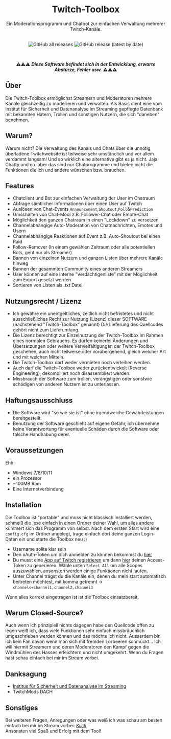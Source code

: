 
<div align=center style="text-align: center">
<h1 style="text-align: center"> Twitch-Toolbox </h1>
Ein Moderationsprogramm und Chatbot zur einfachen Verwaltung mehrerer Twitch-Kanäle.
</div>

<br>
<div align=center>

![GitHub all releases](https://img.shields.io/github/downloads/tehfl0w/twitch-toolbox/total) ![GitHub release (latest by date)](https://img.shields.io/github/downloads/tehfl0w/twitch-toolbox/latest/total)

<br>

⚠⚠⚠ _**Diese Software befindet sich in der Entwicklung, erwarte Abstürze, Fehler usw.**_ ⚠⚠⚠
</div>

## Über
Die Twitch-Toolbox ermöglichst Streamern und Moderatoren mehrere Kanäle gleichzeitig zu moderieren und verwalten.
Als Basis dient eine vom Institut für Sicherheit und Datenanalyse im Streaming gepflegte Datenbank mit bekannten Hatern, Trollen und sonstigen Nutzern, die sich "daneben" benehmen.

## Warum?
Warum nicht? Die Verwaltung des Kanals und Chats über die unnötig überladene Twitchwebsite ist teilweise sehr umständlich und vor allem verdammt langsam!
Und so wirklich eine alternative gibt es ja nicht. Jaja Chatty und co. aber das sind nur Chatprogramme und bieten nicht die Funktionen die ich und andere wünschen bzw. brauchen.

## Features
* Chatclient und Bot zur einfachen Verwaltung der User im Chatraum
* Abfrage sämtlicher Informationen über einen User auf Twitch
* Auslösen von Chat-Events `Announcement`,`Shoutout`,`Poll`&`Prediction`
* Umschalten von Chat-Modi z.B. Follower-Chat oder Emote-Chat
* Möglichkeit den ganzen Chatraum in einen "Lockdown" zu versetzen
* Channelabhängige Auto-Moderation von Chatnachrichten, Emotes und Usern
* Channelabhängige Reaktionen auf Event z.B. Auto-Shoutout bei einen Raid
* Follow-Remover (In einem gewählen Zeitraum oder alle potentiellen Bots, geht nur als Streamer)
* Bannen von einzelnen Nutzern und ganzen Listen über mehrere Kanäle hinweg
* Bannen der gesammten Community eines anderen Streamers
* User können auf eine interne "Verdächtigenliste" mit der Möglichkeit zum Export gesetzt werden
* Sortieren von Listen als .txt Datei

## Nutzungsrecht / Lizenz
* Ich gewähre ein unentgeltliches, zeitlich nicht befristetes und nicht ausschließliches Recht zur Nutzung (Lizenz) dieser SOFTWARE (nachstehend "Twitch-Toolbox“ genannt) Die Lieferung des Quellcodes gehört nicht zum Lieferumfang.
* Die Lizenz berechtigt zur Einzelnutzung der Twitch-Toolbox im Rahmen eines normalen Gebrauchs. Es dürfen keinerlei Änderungen und Übersetzungen oder weitere Vervielfältigungen der Twitch-Toolbox geschehen, auch nicht teilweise oder vorübergehend, gleich welcher Art und mit welchen Mitteln.
* Die Twitch-Toolbox darf weder vermieten noch verleihen werden.
* Auch darf die Twitch-Toolbox weder zurückentwickelt (Reverse Engineering), dekompiliert noch disassembliert werden.
* Missbrauch der Software zum trollen, verängstigen oder sonstwie schädigen von anderen Nutzern ist zu unterlassen.

## Haftungsausschluss
* Die Software wird "so wie sie ist" ohne irgendwelche Gewährleistungen bereitgestellt.
* Benutzung der Software geschieht auf eigene Gefahr, ich übernehme keine Verantwortung für eventuelle Schäden durch die Software oder falsche Handhabung derer.

## Voraussetzungen
Ehh 
* Windows 7/8/10/11
* ein Prozessor
* ~100MB Ram
* Eine Internetverbindung

## Installation
Die Toolbox ist "portable" und muss nicht klassisch installiert werden, schmeiß die .exe einfach in einen Ordner deiner Wahl, um alles andere kümmert sich das Programm von selbst.
Nach dem ersten Start wird eine `config.cfg` im Ordner angelegt, trage einfach dort deine ganzen Login-Daten ein und starte die Toolbox neu :)
* Username sollte klar sein
* Den oAuth-Token um dich anmelden zu können bekommst du [hier](https://twitchapps.com/tmi/)
* Du musst eine [App auf Twitch registrieren](https://dev.twitch.tv/docs/authentication/register-app/) um dann [hier](https://twitchtokengenerator.com) deinen Access-Token zu generieren. Wähle unten `Select All` um alle Scopes auszuwählen, ansonsten werden einige Funktionen nicht laufen.
* Unter Channel trägst du die Kanäle ein, denen du mein start automatisch beitreten möchtest, mit komma getrennt -> `channels=channel1,channel2,channel3`

Wenn alles korrekt eingetragen ist ist die Toolbox einsatzbereit.

## Warum Closed-Source?
Auch wenn ich prinzipiell nichts dagegen habe den Quellcode offen zu legen weiß ich, dass viele Funktionen sehr einfach missbräuchlich umgeschrieben werden können und das möchte ich nicht. Ausserdem bin ich kein Fan davon wenn man sich mit fremden Lorbeeren schmückt... Ich will hiermit Streamern und deren Moderatoren den Kampf gegen die Windmühlen des Hasses erleichtern und nicht umgekehrt. Wenn du Fragen hast schau einfach bei mir im Stream vorbei.

## Danksagung
* [Institus für Sicherheit und Datenanalyse im Streaming](https://isds.tech/)
* TwitchMods DACH

## Sonstiges
Bei weiteren Fragen, Anregungen oder was weiß ich was schau am besten einfach bei mir im Stream vorbei: [*Klick*](https://twitch.tv/tehfl0w)
<br>Ansonsten viel Spaß und Erfolg mit dem Tool!
